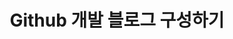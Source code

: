 ---
title: Github 개발 블로그 구성하기
categories: [Blog]
tags: [blog, github]     # TAG names should always be lowercase
published: false
---